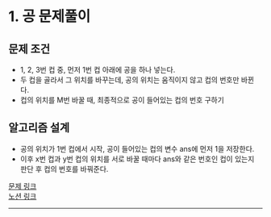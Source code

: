 # 1. 공 문제풀이
## 문제 조건
* 1, 2, 3번 컵 중, 먼저 1번 컵 아래에 공을 하나 넣는다.
* 두 컵을 골라서 그 위치를 바꾸는데, 공의 위치는 움직이지 않고 컵의 번호만 바뀐다.
* 컵의 위치를 M번 바꿀 때, 최종적으로 공이 들어있는 컵의 번호 구하기

## 알고리즘 설계
* 공의 위치가 1번 컵에서 시작, 공이 들어있는 컵의 변수 ans에 먼저 1을 저장한다.
* 이후 x번 컵과 y번 컵의 위치를 서로 바꿀 때마다 ans와 같은 번호인 컵이 있는지 판단 후 컵의 번호를 바꿔준다.

[문제 링크](https://www.acmicpc.net/problem/1547)  
[노션 링크](https://www.notion.so/196e378b4c3280e1bf7ac778281302ce)  

---
